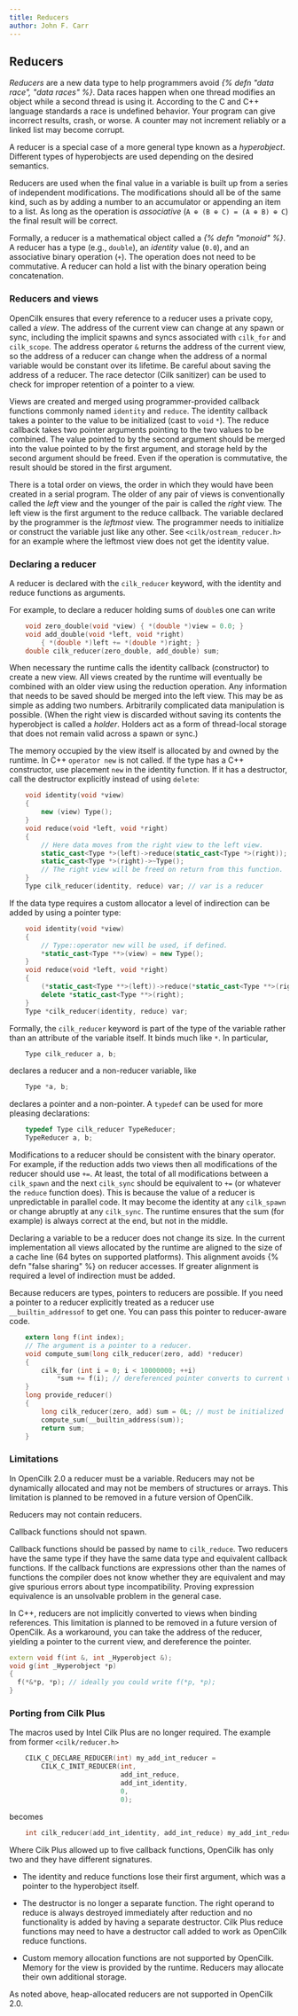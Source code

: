 ```yaml
---
title: Reducers
author: John F. Carr
---
```


## Reducers

_Reducers_ are a new data type to help programmers avoid _{% defn
"data race", "data races" %}_.  Data races happen when one thread
modifies an object while a second thread is using it.  According to
the C and C++ language standards a race is undefined behavior.  Your
program can give incorrect results, crash, or worse.  A counter may
not increment reliably or a linked list may become corrupt.

A reducer is a special case of a more general type known as a
_hyperobject_.  Different types of hyperobjects are used depending on
the desired semantics.

Reducers are used when the final value in a variable is built up from
a series of independent modifications.  The modifications should all
be of the same kind, such as by adding a number to an accumulator or
appending an item to a list.  As long as the operation is
_associative_ (`A ⊕ (B ⊕ C) = (A ⊕ B) ⊕ C`) the final result will be
correct.

Formally, a reducer is a mathematical object called a _{% defn
"monoid" %}_.  A reducer has a type (e.g., `double`), an _identity_
value (`0.0`), and an associative binary operation (`+`).  The
operation does not need to be commutative.  A reducer can hold a list
with the binary operation being concatenation.

### Reducers and views

OpenCilk ensures that every reference to a reducer uses a private
copy, called a _view_.  The address of the current view can change at
any spawn or sync, including the implicit spawns and syncs associated
with `cilk_for` and `cilk_scope`.  The address operator `&` returns
the address of the current view, so the address of a reducer can
change when the address of a normal variable would be constant over
its lifetime.  Be careful about saving the address of a reducer.  The
race detector (Cilk sanitizer) can be used to check for improper
retention of a pointer to a view.

Views are created and merged using programmer-provided callback
functions commonly named `identity` and `reduce`.  The identity
callback takes a pointer to the value to be initialized (cast to
`void`&nbsp;`*`).  The reduce callback takes two pointer arguments
pointing to the two values to be combined.  The value pointed to by
the second argument should be merged into the value pointed to by the
first argument, and storage held by the second argument should be
freed.  Even if the operation is commutative, the result should be
stored in the first argument.

There is a total order on views, the order in which they would have
been created in a serial program.  The older of any pair of views is
conventionally called the _left_ view and the younger of the pair is
called the _right_ view.  The left view is the first argument to the
reduce callback.  The variable declared by the programmer is the
_leftmost_ view.  The programmer needs to initialize or construct the
variable just like any other.  See `<cilk/ostream_reducer.h>` for an
example where the leftmost view does not get the identity value.

### Declaring a reducer

A reducer is declared with the `cilk_reducer` keyword, with the
identity and reduce functions as arguments.

For example, to declare a reducer holding sums of `double`s
one can write

```c
    void zero_double(void *view) { *(double *)view = 0.0; }
    void add_double(void *left, void *right)
        { *(double *)left += *(double *)right; }
    double cilk_reducer(zero_double, add_double) sum;
```

When necessary the runtime calls the identity callback (constructor)
to create a new view.  All views created by the runtime will
eventually be combined with an older view using the reduction
operation.  Any information that needs to be saved should be merged
into the left view.  This may be as simple as adding two numbers.
Arbitrarily complicated data manipulation is possible.  (When the
right view is discarded without saving its contents the hyperobject is
called a _holder_.  Holders act as a form of thread-local storage that
does not remain valid across a spawn or sync.)

The memory occupied by the view itself is allocated by and owned by
the runtime.  In C++ `operator new` is not called.  If the type has a
C++ constructor, use placement `new` in the identity function.  If it
has a destructor, call the destructor explicitly instead of using
`delete`:

```cpp
    void identity(void *view)
    {
        new (view) Type();
    }
    void reduce(void *left, void *right)
    {
        // Here data moves from the right view to the left view.
        static_cast<Type *>(left)->reduce(static_cast<Type *>(right));
        static_cast<Type *>(right)->~Type();
        // The right view will be freed on return from this function.
    }
    Type cilk_reducer(identity, reduce) var; // var is a reducer
```

If the data type requires a custom allocator a level of indirection
can be added by using a pointer type:

```cpp
    void identity(void *view)
    {
        // Type::operator new will be used, if defined.
        *static_cast<Type **>(view) = new Type();
    }
    void reduce(void *left, void *right)
    {
        (*static_cast<Type **>(left))->reduce(*static_cast<Type **>(right));
        delete *static_cast<Type **>(right);
    }
    Type *cilk_reducer(identity, reduce) var;
```

Formally, the `cilk_reducer` keyword is part of the type of the
variable rather than an attribute of the variable itself.  It binds
much like `*`.  In particular,

```c
    Type cilk_reducer a, b;
```

declares a reducer and a non-reducer variable, like

```c
    Type *a, b;
```

declares a pointer and a non-pointer.  A `typedef` can be used
for more pleasing declarations:

```c
    typedef Type cilk_reducer TypeReducer;
    TypeReducer a, b;
```

Modifications to a reducer should be consistent with the binary
operator.  For example, if the reduction adds two views then all
modifications of the reducer should use `+=`.  At least, the total of
all modifications between a `cilk_spawn` and the next `cilk_sync`
should be equivalent to `+=` (or whatever the `reduce` function does).
This is because the value of a reducer is unpredictable in parallel
code.  It may become the identity at any `cilk_spawn` or change
abruptly at any `cilk_sync`.  The runtime ensures that the sum (for
example) is always correct at the end, but not in the middle.

Declaring a variable to be a reducer does not change its size.  In the
current implementation all views allocated by the runtime are aligned
to the size of a cache line (64 bytes on supported platforms).  This
alignment avoids {% defn "false sharing" %} on reducer accesses.  If
greater alignment is required a level of indirection must be added.

Because reducers are types, pointers to reducers are possible.  If you
need a pointer to a reducer explicitly treated as a reducer use
`__builtin_addressof` to get one.  You can pass this pointer to
reducer-aware code.

```c
    extern long f(int index);
    // The argument is a pointer to a reducer.
    void compute_sum(long cilk_reducer(zero, add) *reducer)
    {
        cilk_for (int i = 0; i < 10000000; ++i)
            *sum += f(i); // dereferenced pointer converts to current view
    }
    long provide_reducer()
    {
        long cilk_reducer(zero, add) sum = 0L; // must be initialized
        compute_sum(__builtin_address(sum));
        return sum;
    }
```

### Limitations

In OpenCilk 2.0 a reducer must be a variable.  Reducers may not be
dynamically allocated and may not be members of structures or arrays.
This limitation is planned to be removed in a future version of OpenCilk.

Reducers may not contain reducers.

Callback functions should not spawn.

Callback functions should be passed by name to `cilk_reduce`.  Two
reducers have the same type if they have the same data type and
equivalent callback functions.  If the callback functions are
expressions other than the names of functions the compiler does not
know whether they are equivalent and may give spurious errors about
type incompatibility.  Proving expression equivalence is an unsolvable
problem in the general case.

In C++, reducers are not implicitly converted to views when binding
references.  This limitation is planned to be removed in a future
version of OpenCilk.  As a workaround, you can take the address of the
reducer, yielding a pointer to the current view, and dereference the
pointer.

```cpp
extern void f(int &, int _Hyperobject &);
void g(int _Hyperobject *p)
{
  f(*&*p, *p); // ideally you could write f(*p, *p);
}
```

### Porting from Cilk Plus

The macros used by Intel Cilk Plus are no longer required.
The example from former `<cilk/reducer.h>`

```c
    CILK_C_DECLARE_REDUCER(int) my_add_int_reducer =
        CILK_C_INIT_REDUCER(int,
                            add_int_reduce,
                            add_int_identity,
                            0,
                            0);
```

becomes

```c
    int cilk_reducer(add_int_identity, add_int_reduce) my_add_int_reducer;
```

Where Cilk Plus allowed up to five callback functions, OpenCilk has
only two and they have different signatures.

* The identity and reduce functions lose their first argument,
which was a pointer to the hyperobject itself.

* The destructor is no longer a separate function.  The right operand
to reduce is always destroyed immediately after reduction and no
functionality is added by having a separate destructor.  Cilk Plus
reduce functions may need to have a destructor call added to work as
OpenCilk reduce functions.

* Custom memory allocation functions are not supported by OpenCilk.
Memory for the view is provided by the runtime.  Reducers may allocate
their own additional storage.

As noted above, heap-allocated reducers are not supported in
OpenCilk 2.0.


